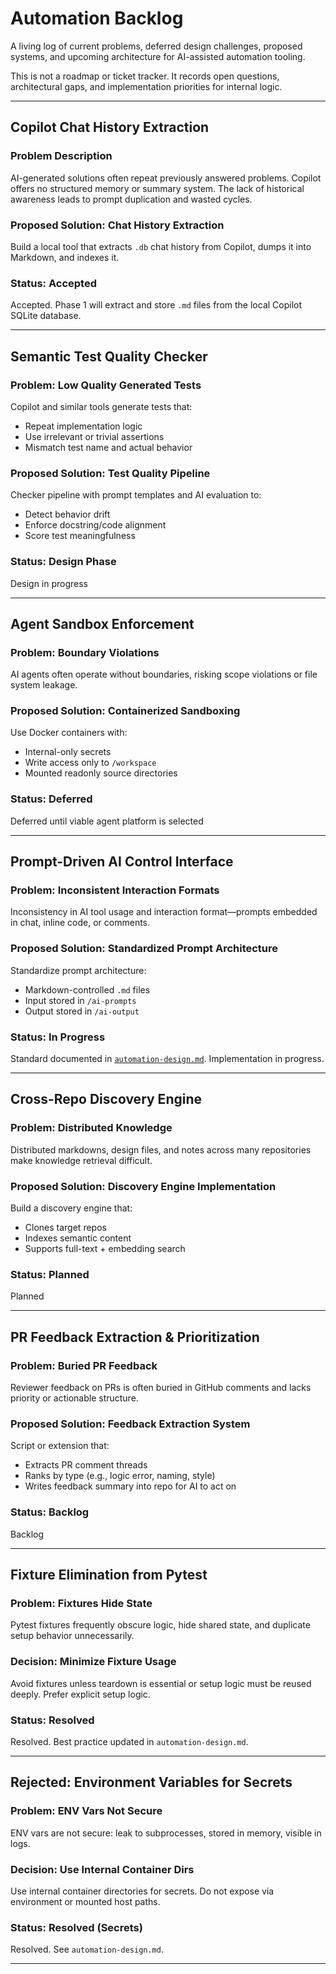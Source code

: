 # Automation Backlog

A living log of current problems, deferred design challenges, proposed systems, and upcoming architecture for AI-assisted automation tooling.

This is not a roadmap or ticket tracker. It records open questions, architectural gaps, and implementation priorities for internal logic.

---

## Copilot Chat History Extraction

### Problem Description

AI-generated solutions often repeat previously answered problems. Copilot offers no structured memory or summary system. The lack of historical awareness leads to prompt duplication and wasted cycles.

### Proposed Solution: Chat History Extraction

Build a local tool that extracts `.db` chat history from Copilot, dumps it into Markdown, and indexes it.

### Status: Accepted

Accepted. Phase 1 will extract and store `.md` files from the local Copilot SQLite database.

---

## Semantic Test Quality Checker

### Problem: Low Quality Generated Tests

Copilot and similar tools generate tests that:

- Repeat implementation logic
- Use irrelevant or trivial assertions
- Mismatch test name and actual behavior

### Proposed Solution: Test Quality Pipeline

Checker pipeline with prompt templates and AI evaluation to:

- Detect behavior drift
- Enforce docstring/code alignment
- Score test meaningfulness

### Status: Design Phase

Design in progress

---

## Agent Sandbox Enforcement

### Problem: Boundary Violations

AI agents often operate without boundaries, risking scope violations or file system leakage.

### Proposed Solution: Containerized Sandboxing

Use Docker containers with:

- Internal-only secrets
- Write access only to `/workspace`
- Mounted readonly source directories

### Status: Deferred

Deferred until viable agent platform is selected

---

## Prompt-Driven AI Control Interface

### Problem: Inconsistent Interaction Formats

Inconsistency in AI tool usage and interaction format—prompts embedded in chat, inline code, or comments.

### Proposed Solution: Standardized Prompt Architecture

Standardize prompt architecture:

- Markdown-controlled `.md` files
- Input stored in `/ai-prompts`
- Output stored in `/ai-output`

### Status: In Progress

Standard documented in [`automation-design.md`](./automation-design.md). Implementation in progress.

---

## Cross-Repo Discovery Engine

### Problem: Distributed Knowledge

Distributed markdowns, design files, and notes across many repositories make knowledge retrieval difficult.

### Proposed Solution: Discovery Engine Implementation

Build a discovery engine that:

- Clones target repos
- Indexes semantic content
- Supports full-text + embedding search

### Status: Planned

Planned

---

## PR Feedback Extraction & Prioritization

### Problem: Buried PR Feedback

Reviewer feedback on PRs is often buried in GitHub comments and lacks priority or actionable structure.

### Proposed Solution: Feedback Extraction System

Script or extension that:

- Extracts PR comment threads
- Ranks by type (e.g., logic error, naming, style)
- Writes feedback summary into repo for AI to act on

### Status: Backlog

Backlog

---

## Fixture Elimination from Pytest

### Problem: Fixtures Hide State

Pytest fixtures frequently obscure logic, hide shared state, and duplicate setup behavior unnecessarily.

### Decision: Minimize Fixture Usage

Avoid fixtures unless teardown is essential or setup logic must be reused deeply. Prefer explicit setup logic.

### Status: Resolved

Resolved. Best practice updated in `automation-design.md`.

---

## Rejected: Environment Variables for Secrets

### Problem: ENV Vars Not Secure

ENV vars are not secure: leak to subprocesses, stored in memory, visible in logs.

### Decision: Use Internal Container Dirs

Use internal container directories for secrets. Do not expose via environment or mounted host paths.

### Status: Resolved (Secrets)

Resolved. See `automation-design.md`.

---

